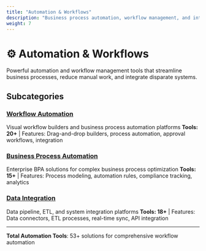 ```yaml
---
title: "Automation & Workflows"
description: "Business process automation, workflow management, and integration tools"
weight: 7
---
```


# ⚙️ Automation & Workflows

Powerful automation and workflow management tools that streamline business processes, reduce manual work, and integrate disparate systems.

## Subcategories

### [Workflow Automation](/categories/automation-workflows/workflow-automation/)
Visual workflow builders and business process automation platforms
**Tools: 20+** | Features: Drag-and-drop builders, process automation, approval workflows, integration

### [Business Process Automation](/categories/automation-workflows/business-process-automation/)
Enterprise BPA solutions for complex business process optimization
**Tools: 15+** | Features: Process modeling, automation rules, compliance tracking, analytics

### [Data Integration](/categories/automation-workflows/data-integration/)
Data pipeline, ETL, and system integration platforms
**Tools: 18+** | Features: Data connectors, ETL processes, real-time sync, API integration

---

**Total Automation Tools**: 53+ solutions for comprehensive workflow automation